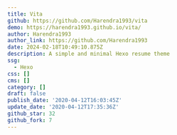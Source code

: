 ```yaml
---
title: Vita
github: https://github.com/Harendra1993/vita
demo: https://harendra1993.github.io/vita/
author: Harendra1993
author_link: https://github.com/Harendra1993
date: 2024-02-18T10:49:10.875Z
description: A simple and minimal Hexo resume theme
ssg:
  - Hexo
css: []
cms: []
category: []
draft: false
publish_date: '2020-04-12T16:03:45Z'
update_date: '2020-04-12T17:35:36Z'
github_star: 32
github_fork: 7
---
```

